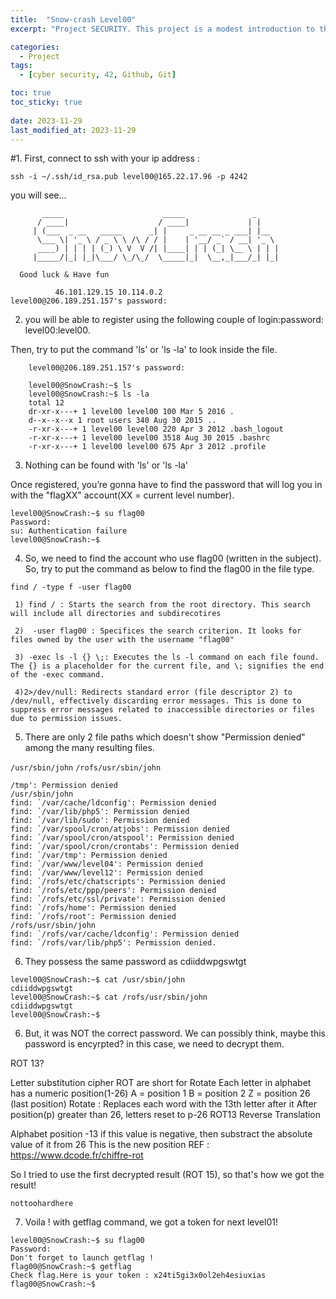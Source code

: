 ```yaml
---
title:  "Snow-crash Level00"
excerpt: "Project SECURITY. This project is a modest introduction to the wide world of cyber security. A world where you’ll have no margin for errors."

categories:
  - Project
tags:
  - [cyber security, 42, Github, Git]

toc: true
toc_sticky: true
 
date: 2023-11-29
last_modified_at: 2023-11-29
---
```


#1. First, connect to ssh with your ip address :

```
ssh -i ~/.ssh/id_rsa.pub level00@165.22.17.96 -p 4242
```
you will see...

```
	   _____                      _____               _
	  / ____|                    / ____|             | |
	 | (___  _ __   _____      _| |     _ __ __ _ ___| |__
	  \___ \| '_ \ / _ \ \ /\ / / |    | '__/ _` / __| '_ \
	  ____) | | | | (_) \ V  V /| |____| | | (_| \__ \ | | |
	 |_____/|_| |_|\___/ \_/\_/  \_____|_|  \__,_|___/_| |_|

  Good luck & Have fun

          46.101.129.15 10.114.0.2
level00@206.189.251.157's password:
```
2.  you will be able to register using the following couple of login:password: level00:level00. 

Then, try to put the command 'ls' or 'ls -la' to look inside the file.

```
    level00@206.189.251.157's password:
        
    level00@SnowCrash:~$ ls
    level00@SnowCrash:~$ ls -la
    total 12
    dr-xr-x---+ 1 level00 level00 100 Mar 5 2016 .
    d--x--x--x 1 root users 340 Aug 30 2015 ..
    -r-xr-x---+ 1 level00 level00 220 Apr 3 2012 .bash_logout
    -r-xr-x---+ 1 level00 level00 3518 Aug 30 2015 .bashrc
    -r-xr-x---+ 1 level00 level00 675 Apr 3 2012 .profile
```
3. Nothing can be found with 'ls' or 'ls -la'

Once registered, you’re gonna have to find the password that will log you in with the "flagXX" account(XX = current level number).
```
level00@SnowCrash:~$ su flag00
Password:
su: Authentication failure
level00@SnowCrash:~$
```
4. So, we need to find the account who use flag00 (written in the subject). So, try to put the command as below to find the flag00 in the file type.

`find / -type f -user flag00`

```
 1) find / : Starts the search from the root directory. This search will include all directories and subdirecotires
 
 2)  -user flag00 : Specifices the search criterion. It looks for files owned by the user with the username "flag00"
 
 3) -exec ls -l {} \;: Executes the ls -l command on each file found. The {} is a placeholder for the current file, and \; signifies the end of the -exec command.
 
 4)2>/dev/null: Redirects standard error (file descriptor 2) to /dev/null, effectively discarding error messages. This is done to suppress error messages related to inaccessible directories or files due to permission issues.
```


5. There are only 2 file paths which doesn't show "Permission denied" among the many resulting files.

`/usr/sbin/john`
`/rofs/usr/sbin/john`

```
/tmp': Permission denied
/usr/sbin/john
find: `/var/cache/ldconfig': Permission denied
find: `/var/lib/php5': Permission denied
find: `/var/lib/sudo': Permission denied
find: `/var/spool/cron/atjobs': Permission denied
find: `/var/spool/cron/atspool': Permission denied
find: `/var/spool/cron/crontabs': Permission denied
find: `/var/tmp': Permission denied
find: `/var/www/level04': Permission denied
find: `/var/www/level12': Permission denied
find: `/rofs/etc/chatscripts': Permission denied
find: `/rofs/etc/ppp/peers': Permission denied
find: `/rofs/etc/ssl/private': Permission denied
find: `/rofs/home': Permission denied
find: `/rofs/root': Permission denied
/rofs/usr/sbin/john
find: `/rofs/var/cache/ldconfig': Permission denied
find: `/rofs/var/lib/php5': Permission denied.
```
6. They possess the same password as cdiiddwpgswtgt

```
level00@SnowCrash:~$ cat /usr/sbin/john
cdiiddwpgswtgt
level00@SnowCrash:~$ cat /rofs/usr/sbin/john
cdiiddwpgswtgt
level00@SnowCrash:~$
```

6. But, it was NOT the correct password. We can possibly think, maybe this password is encyrpted? in this case, we need to decrypt them.

ROT 13?

Letter substitution cipher
ROT are short for Rotate
Each letter in alphabet has a numeric position(1-26)
A = position 1
B = position 2
Z = position 26 (last position)
Rotate : Replaces each word with the 13th letter after it
After position(p) greater than 26, letters reset to p-26
ROT13 Reverse Translation

Alphabet position -13
if this value is negative, then substract the absolute value of it from 26
This is the new position
REF : https://www.dcode.fr/chiffre-rot


So I tried to use the first decrypted result (ROT 15), so that's how we got the result!

`nottoohardhere`

7. Voila ! with getflag command, we got a token for next level01! 
``` 
level00@SnowCrash:~$ su flag00
Password:
Don't forget to launch getflag !
flag00@SnowCrash:~$ getflag
Check flag.Here is your token : x24ti5gi3x0ol2eh4esiuxias
flag00@SnowCrash:~$
```


